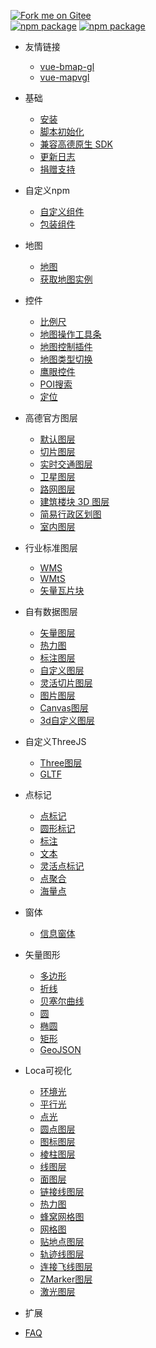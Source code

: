 [![Fork me on Gitee](https://gitee.com/guyangyang/vue-amap/widgets/widget_3.svg)](https://gitee.com/guyangyang/vue-amap)<br/>
[![npm package](https://img.shields.io/npm/v/@vuemap/vue-amap.svg)](https://www.npmjs.org/package/@vuemap/vue-amap)
[![npm package](https://img.shields.io/static/v1?label=更新日期&message=2022-12-28&color=green)](https://www.npmjs.org/package/@vuemap/vue-amap)
- 友情链接
  - [vue-bmap-gl](https://docs.guyixi.cn/vue-bmap-gl/)
  - [vue-mapvgl](https://docs.guyixi.cn/vue-mapvgl/)
- 基础
  - [安装](zh-cn/introduction/install)
  - [脚本初始化](zh-cn/introduction/init)
  - [兼容高德原生 SDK](zh-cn/introduction/compatible)
  - [更新日志](https://gitee.com/guyangyang/vue-amap/blob/vue2/CHANGELOG.md)
  - [捐赠支持](zh-cn/other/donation.md)
- 自定义npm
  - [自定义组件](zh-cn/ext/custom-component.md)
  - [包装组件](zh-cn/ext/folder-component.md)
- 地图
  - [地图](zh-cn/base/amap)
  - [获取地图实例](zh-cn/base/get-bmap-instance.md)
- 控件
  - [比例尺](zh-cn/control/scale.md)
  - [地图操作工具条](zh-cn/control/tool-bar.md)
  - [地图控制插件](zh-cn/control/control-bar.md)
  - [地图类型切换](zh-cn/control/map-type.md)
  - [鹰眼控件](zh-cn/control/hawk-eye.md)
  - [POI搜索](zh-cn/control/search-box.md)
  - [定位](zh-cn/control/geolocation.md)
- 高德官方图层
  - [默认图层](zh-cn/layer/official/default-layer.md)
  - [切片图层](zh-cn/layer/official/tile-layer.md)
  - [实时交通图层](zh-cn/layer/official/traffic.md)
  - [卫星图层](zh-cn/layer/official/satellite.md)
  - [路网图层](zh-cn/layer/official/roadNet.md)
  - [建筑楼块 3D 图层](zh-cn/layer/official/buildings.md)
  - [简易行政区划图](zh-cn/layer/official/district-layer.md)
  - [室内图层](zh-cn/layer/official/indoor-map.md)
- 行业标准图层
  - [WMS](zh-cn/layer/standard/wms.md)
  - [WMtS](zh-cn/layer/standard/wmts.md)
  - [矢量瓦片块](zh-cn/layer/standard/mapbox-vector-tile-layer.md)
- 自有数据图层
  - [矢量图层](zh-cn/layer/data/vector.md)
  - [热力图](zh-cn/layer/data/heat-map.md)
  - [标注图层](zh-cn/layer/data/labels.md)
  - [自定义图层](zh-cn/layer/data/custom.md)
  - [灵活切片图层](zh-cn/layer/data/flexible.md)
  - [图片图层](zh-cn/layer/data/image.md)
  - [Canvas图层](zh-cn/layer/data/canvas.md)
  - [3d自定义图层](zh-cn/layer/data/gl-custom.md)
- 自定义ThreeJS
  - [Three图层](zh-cn/threejs/three-layer.md)
  - [GLTF](zh-cn/threejs/gltf.md)
- 点标记
  - [点标记](zh-cn/marker/marker.md)
  - [圆形标记](zh-cn/marker/circle-marker.md)
  - [标注](zh-cn/marker/label-marker.md)
  - [文本](zh-cn/marker/text.md)
  - [灵活点标记](zh-cn/marker/elastic-marker.md)
  - [点聚合](zh-cn/marker/marker-cluster.md)
  - [海量点](zh-cn/marker/mass-marks.md)
- 窗体
  - [信息窗体](zh-cn/windows/info-window)
- 矢量图形
  - [多边形](zh-cn/vector/polygon.md)
  - [折线](zh-cn/vector/polyline.md)
  - [贝塞尔曲线](zh-cn/vector/bezier-curve.md)
  - [圆](zh-cn/vector/circle.md)
  - [椭圆](zh-cn/vector/ellipse.md)
  - [矩形](zh-cn/vector/rectangle.md)
  - [GeoJSON](zh-cn/vector/geojson.md)
- Loca可视化
  - [环境光](zh-cn/loca/ambient-light.md)
  - [平行光](zh-cn/loca/directional-light.md)
  - [点光](zh-cn/loca/point-light.md)
  - [圆点图层](zh-cn/loca/point-layer.md)
  - [图标图层](zh-cn/loca/icon-layer.md)
  - [棱柱图层](zh-cn/loca/prism-layer.md)
  - [线图层](zh-cn/loca/line-layer.md)
  - [面图层](zh-cn/loca/polygon-layer.md)
  - [链接线图层](zh-cn/loca/link-layer.md)
  - [热力图](zh-cn/loca/heatmap-layer.md)
  - [蜂窝网格图](zh-cn/loca/hexagon-layer.md)
  - [网格图](zh-cn/loca/grid-layer.md)
  - [贴地点图层](zh-cn/loca/scatter-layer.md)
  - [轨迹线图层](zh-cn/loca/pulse-line-layer.md)
  - [连接飞线图层](zh-cn/loca/pulse-link-layer.md)
  - [ZMarker图层](zh-cn/loca/z-marker-layer.md)
  - [激光图层](zh-cn/loca/laser-layer.md)
- 扩展
  
- [FAQ](zh-cn/faq.md)
